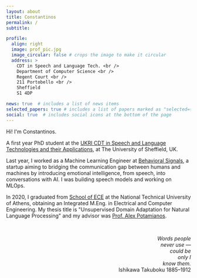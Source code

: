 ```yaml
---
layout: about
title: Constantinos 
permalink: /
subtitle: 

profile:
  align: right
  image: prof_pic.jpg
  image_circular: false # crops the image to make it circular
  address: > 
    CDT in Speech and Language Tech. <br />
    Department of Computer Science <br />
    Regent Court <br />
    211 Portobello <br />
    Sheffield 
    S1 4DP

news: true  # includes a list of news items
selected_papers: true # includes a list of papers marked as "selected={true}"
social: true  # includes social icons at the bottom of the page
---
```



Hi! I'm Constantinos.

 A first year PhD student at the [UKRI CDT in Speech and Language Technologies and their Applications](https://slt-cdt.sheffield.ac.uk/), at The University of Sheffield, UK.


Last year, I worked as a Machine Learning Engineer at [Behavioral Signals](https://behavioralsignals.com/), a startup aiming to bridging the communication gap between humans and machines by introducing emotional intelligence, from speech, into conversations with AI. I was building speech models and working on MLOps. 

In 2020, I graduated from [School of ECE](https://www.ece.ntua.gr/en) at the National Technical University of Athens, obtaining an Integrated M.Eng. in Electrical and Computer Engineering. My thesis title is "Unsupervised Domain Adaptation for Natural Language Processing" and my advisor was [Prof. Alex Potamianos](http://www.potam.com). 

&nbsp;

<p style="text-align: right">
<i>
Words people<br>
never use —<br>
could be<br>
only I<br>
know them.<br>
</i>
Ishikawa Takuboku 1885–1912
</p>